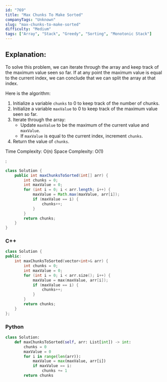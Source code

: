 ```yaml
---
id: "769"
title: "Max Chunks To Make Sorted"
companyTags: "Unknown"
slug: "max-chunks-to-make-sorted"
difficulty: "Medium"
tags: ["Array", "Stack", "Greedy", "Sorting", "Monotonic Stack"]
---
```


## Explanation:
To solve this problem, we can iterate through the array and keep track of the maximum value seen so far. If at any point the maximum value is equal to the current index, we can conclude that we can split the array at that index.

Here is the algorithm:
1. Initialize a variable `chunks` to 0 to keep track of the number of chunks.
2. Initialize a variable `maxValue` to 0 to keep track of the maximum value seen so far.
3. Iterate through the array:
   - Update `maxValue` to be the maximum of the current value and `maxValue`.
   - If `maxValue` is equal to the current index, increment `chunks`.
4. Return the value of `chunks`.

Time Complexity: O(n)
Space Complexity: O(1)

:

```java
class Solution {
    public int maxChunksToSorted(int[] arr) {
        int chunks = 0;
        int maxValue = 0;
        for (int i = 0; i < arr.length; i++) {
            maxValue = Math.max(maxValue, arr[i]);
            if (maxValue == i) {
                chunks++;
            }
        }
        return chunks;
    }
}
```

### C++
```cpp
class Solution {
public:
    int maxChunksToSorted(vector<int>& arr) {
        int chunks = 0;
        int maxValue = 0;
        for (int i = 0; i < arr.size(); i++) {
            maxValue = max(maxValue, arr[i]);
            if (maxValue == i) {
                chunks++;
            }
        }
        return chunks;
    }
};
```

### Python
```python
class Solution:
    def maxChunksToSorted(self, arr: List[int]) -> int:
        chunks = 0
        maxValue = 0
        for i in range(len(arr)):
            maxValue = max(maxValue, arr[i])
            if maxValue == i:
                chunks += 1
        return chunks
```